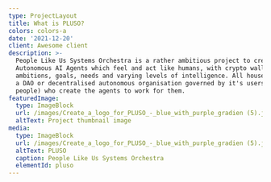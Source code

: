 ```yaml
---
type: ProjectLayout
title: What is PLUSO?
colors: colors-a
date: '2021-12-20'
client: Awesome client
description: >-
  People Like Us Systems Orchestra is a rather ambitious project to create
  Autonomous AI Agents which feel and act like humans, with crypto wallets,
  ambitions, goals, needs and varying levels of intelligence. All housed within
  a DAO or decentralised autonomous organisation governed by it's users (real
  people) who create the agents to work for them. 
featuredImage:
  type: ImageBlock
  url: /images/Create_a_logo_for_PLUSO_-_blue_with_purple_gradien (5).jpeg
  altText: Project thumbnail image
media:
  type: ImageBlock
  url: /images/Create_a_logo_for_PLUSO_-_blue_with_purple_gradien (5).jpeg
  altText: PLUSO
  caption: People Like Us Systems Orchestra
  elementId: pluso
---
```

